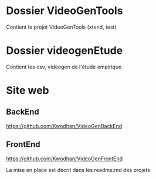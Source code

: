 # Dossier VideoGenTools

Contient le projet VideoGenTools (xtend, test)     

# Dossier videogenEtude

Contient les csv, videogen de l'étude empirique     

# Site web 

## BackEnd
https://github.com/Kwodhan/VideoGenBackEnd     

## FrontEnd
https://github.com/Kwodhan/VideoGenFrontEnd     

La mise en place est décrit dans les readme.md des projets
